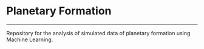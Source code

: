 # Planetary Formation
---

Repository for the analysis of simulated data of planetary formation using Machine Learning.


